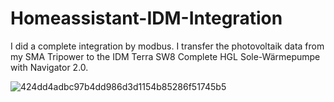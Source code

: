 # Homeassistant-IDM-Integration
I did a complete integration by modbus. I transfer the photovoltaik data from my SMA Tripower to the IDM Terra SW8 Complete HGL Sole-Wärmepumpe with Navigator 2.0.

![424dd4adbc97b4dd986d3d1154b85286f51745b5](https://user-images.githubusercontent.com/117570480/200165911-544808cb-e029-49ff-b217-e350f3b16f56.jpeg)
